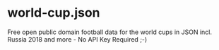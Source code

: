 # world-cup.json
Free open public domain football data for the world cups in JSON incl. Russia 2018 and more - No API Key Required ;-)
